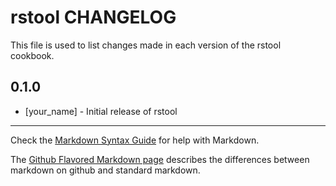 rstool CHANGELOG
================

This file is used to list changes made in each version of the rstool cookbook.

0.1.0
-----
- [your_name] - Initial release of rstool

- - -
Check the [Markdown Syntax Guide](http://daringfireball.net/projects/markdown/syntax) for help with Markdown.

The [Github Flavored Markdown page](http://github.github.com/github-flavored-markdown/) describes the differences between markdown on github and standard markdown.
